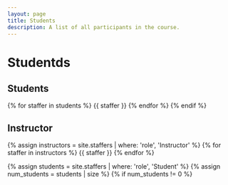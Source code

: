 ```yaml
---
layout: page
title: Students
description: A list of all participants in the course.
---
```


# Studentds

<!-- Staff information is stored in the `_staffers` directory and rendered according to the layout file, `_layouts/staffer.html`. -->

## Students

{% for staffer in students %}
{{ staffer }}
{% endfor %}
{% endif %}

## Instructor

{% assign instructors = site.staffers | where: 'role', 'Instructor' %}
{% for staffer in instructors %}
{{ staffer }}
{% endfor %}

{% assign students = site.staffers | where: 'role', 'Student' %}
{% assign num_students = students | size %}
{% if num_students != 0 %}
